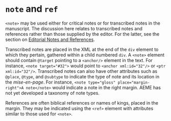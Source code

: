 # `note` and `ref`

`<note>` may be used either for critical notes or for transcribed notes in the manuscript. The discussion here relates to transcribed notes and references rather than those supplied by the editor. For the latter, see the section on [Editorial Notes and References](05_The_text_Section/09_Editorial_Interventions/04_Editorial_Notes_and_References).

Transcribed notes are placed in the XML at the end of the `div` element to which they pertain, gathered within a child numbered `div`. A `<note>` element should contain `@target` pointing to a `<anchor/>` element in the text. For instance, `<note target="#32">` would point to `<anchor xml:id="32"/>` or `<ptr xml:id="32"/>`.
Transcribed notes can also have other attributes such as `@place`, `@type`, and `@subtype` to indicate the type of note and its location in the *mise-en-page*. For instance, `<note type="gloss" place="margin-right">A note</note>` would indicate a note in the right margin. AEME has not yet developed a taxonomy of note types.

References are often biblical references or names of kings, placed in the margin. They may be indicated using the `<ref>` element with attributes similar to those used for `<note>`.
